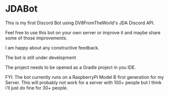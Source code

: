 # JDABot

This is my first Discord Bot using DV8FromTheWorld's JDA Discord API.

Feel free to use this bot on your own server or improve it and maybe share some of those improvements. 

I am happy about any constructive feedback.

The bot is still under development 

The project needs to be opened as a Gradle project in you IDE.

FYI: The bot currently runs on a RaspberryPi Model B first generation for my Server. This will probably not work for a server with 100+ people but I think i'll just do fine for 30+ people.
